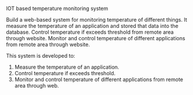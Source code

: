 IOT based temperature monitoring system


Build a web-based system for monitoring temperature of different things. It measure the temperature of an application and stored that data into the database. Control temperature if exceeds threshold from remote area through website. Monitor and control temperature of different applications from remote area through website.



This system is developed to:
1. Measure the temperature of an application.
2. Control temperature if exceeds threshold.
3. Monitor and control temperature of different applications from remote area through web.
